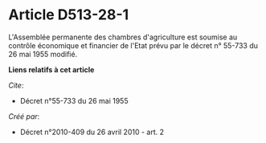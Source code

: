 # Article D513-28-1

L'Assemblée permanente des chambres d'agriculture est soumise au contrôle économique et financier de l'Etat prévu par le
décret n° 55-733 du 26 mai 1955 modifié.

**Liens relatifs à cet article**

_Cite_:

  - Décret n°55-733 du 26 mai 1955

_Créé par_:

  - Décret n°2010-409 du 26 avril 2010 - art. 2
